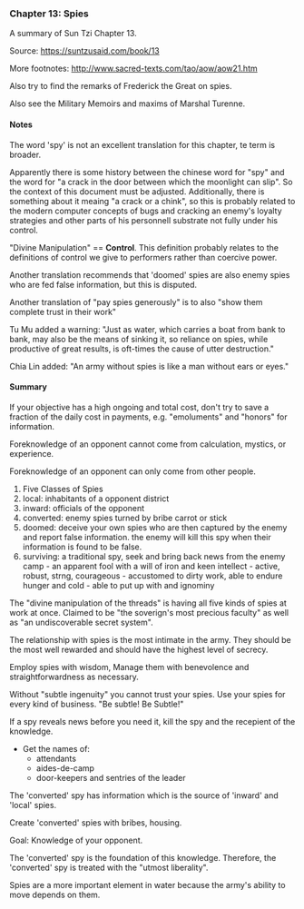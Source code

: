 ### Chapter 13: Spies

A summary of Sun Tzi Chapter 13.

Source: https://suntzusaid.com/book/13

More footnotes: http://www.sacred-texts.com/tao/aow/aow21.htm

Also try to find the remarks of Frederick the Great on spies.

Also see the Military Memoirs and maxims of Marshal Turenne.


#### Notes

The word 'spy' is not an excellent translation for this chapter, te term is broader.

Apparently there is some history between the chinese word for "spy" and the word for "a crack in the door between which the moonlight can slip".  So the context of this document must be adjusted. Additionally, there is something about it meaing "a crack or a chink", so this is probably related to the modern computer concepts of bugs and cracking an enemy's loyalty strategies and other parts of his personnell substrate not fully under his control.

"Divine Manipulation" == **Control**. This definition probably relates to the definitions of control we give to performers rather than coercive power.

Another translation recommends that 'doomed' spies are also enemy spies who are fed false information, but this is disputed.

Another translation of "pay spies generously" is to also "show them complete trust in their work"

Tu Mu added a warning: "Just as water, which carries a boat from bank to bank, may also be the means of sinking it, so reliance on spies, while productive of great results, is oft-times the cause of utter destruction."

Chia Lin added: "An army without spies is like a man without ears or eyes."


#### Summary

If your objective has a high ongoing and total cost, don't try to save a fraction of the daily cost in payments, e.g. "emoluments" and "honors" for information. 

Foreknowledge of an opponent cannot come from calculation, mystics, or experience. 

Foreknowledge of an opponent can only come from other people.

1. Five Classes of Spies
  1. local: inhabitants of a opponent district
  2. inward: officials of the opponent
  3. converted: enemy spies turned by bribe carrot or stick
  4. doomed: deceive your own spies who are then captured by the enemy and report false information. the enemy will kill this spy when their information is found to be false.
  5. surviving: a traditional spy, seek and bring back news from the enemy camp
    - an apparent fool with a will of iron and keen intellect
    - active, robust, strng, courageous
    - accustomed to dirty work, able to endure hunger and cold
    - able to put up with and ignominy 

The "divine manipulation of the threads" is having all five kinds of spies at work at once. Claimed to be "the soverign's most precious faculty" as well as "an undiscoverable secret system".

The relationship with spies is the most intimate in the army. They should be the most well rewarded and should have the highest level of secrecy.

Employ spies with wisdom, Manage them with benevolence and straightforwardness as necessary.

Without "subtle ingenuity" you cannot trust your spies. Use your spies for every kind of business.  "Be subtle! Be Subtle!"

If a spy reveals news before you need it, kill the spy and the recepient of the knowledge.

- Get the names of:
    - attendants
    - aides-de-camp
    - door-keepers and sentries of the leader


The 'converted' spy has information which is the source of 'inward' and 'local' spies.

Create 'converted' spies with bribes, housing.

Goal: Knowledge of your opponent.

The 'converted' spy is the foundation of this knowledge. Therefore, the 'converted' spy is treated with the "utmost liberality".

Spies are a more important element in water because the army's ability to move depends on them.


